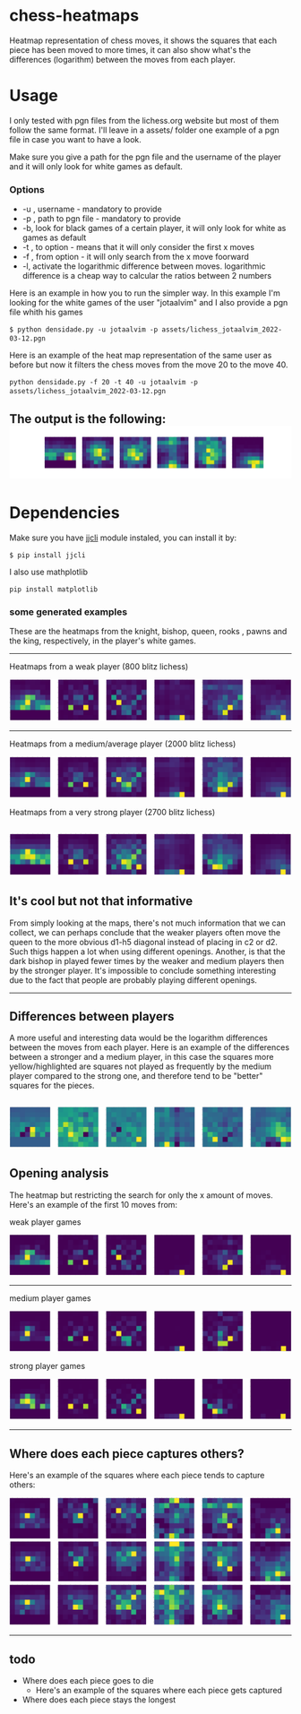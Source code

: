 # chess-heatmaps

Heatmap representation of chess moves, it shows the squares that each piece has been moved to more times, it can also show what's the
differences (logarithm) between the moves from each player.

# Usage

I only tested with pgn files from the lichess.org website but most of
them follow the same format. I'll leave in a assets/ folder one example of
a pgn file in case you want to have a look.

Make sure you give a path for the pgn file and the username of the player and  it
will only look for white games as default.

### Options
* -u <username>, username - mandatory to provide
* -p <path>, path to pgn file - mandatory to provide
* -b, look for black games of a certain player, it will only look for white as games as default
* -t <int>, to option - means that it will only consider the first x moves
* -f <int>, from option - it will only search from the x move foorward 
* -l, activate the logarithmic difference between moves. logarithmic
  difference is a cheap way to calcular the ratios between 2 numbers


Here is an example in how you to run the simpler way. 
In this example I'm looking for the white games of the user "jotaalvim" and I also provide a pgn file whith his games
```
$ python densidade.py -u jotaalvim -p assets/lichess_jotaalvim_2022-03-12.pgn
```

Here is an example of the heat map representation of the same user as before
but now it filters the chess moves from the move 20 to the move 40.
```
python densidade.py -f 20 -t 40 -u jotaalvim -p assets/lichess_jotaalvim_2022-03-12.pgn
```
The output is the following:
![](./assets/11.png)
---

# Dependencies

Make sure you have [jjcli](https://pypi.org/project/jjcli) module instaled, you can install it by:
```
$ pip install jjcli
```
I also use mathplotlib
```
pip install matplotlib
```

### some generated examples

These are the heatmaps from the knight, bishop, queen, rooks , pawns and the king, respectively, in the player's white games.

---

Heatmaps from a weak player (800 blitz lichess)

![](./assets/1.png)

---
Heatmaps from a medium/average player (2000 blitz lichess)

![](./assets/2.png)

Heatmaps from a very strong player (2700 blitz lichess)

![](./assets/3.png)
---

## It's cool but not that informative
From simply looking at the maps, there's not much information that we can collect, we can perhaps
conclude that the weaker players often move the queen to the more obvious d1-h5
diagonal instead of placing in c2 or d2. Such thigs happen a lot when using different openings. Another, is
that the dark bishop in played fewer times by the weaker and medium players
then by the stronger player. It's impossible to conclude something interesting due to the fact that people are probably playing different openings.

---

## Differences between players 
A more useful and interesting data would be the logarithm differences between 
the moves from each player. Here is an example of the differences between a
stronger and a medium player, in this case the squares more yellow/highlighted are 
squares not played as frequently by the medium player compared to the strong one, 
and therefore tend to be "better" squares for the pieces.

![](./assets/4.png)
---

## Opening analysis
The heatmap but restricting the search for only the x amount of moves. Here's
an example of the first 10 moves from:

weak player games

![](./assets/5.png)

---

medium player games

![](./assets/6.png)

strong player games

![](./assets/7.png)

--- 

## Where does each piece captures others?
Here's an example of the squares where each piece tends to capture others:

![](./assets/8.png)
![](./assets/9.png)
![](./assets/10.png)

---

## todo 
 * Where does each piece goes to die
    - Here's an example of the squares where each piece gets captured 
 * Where does each piece stays the longest
